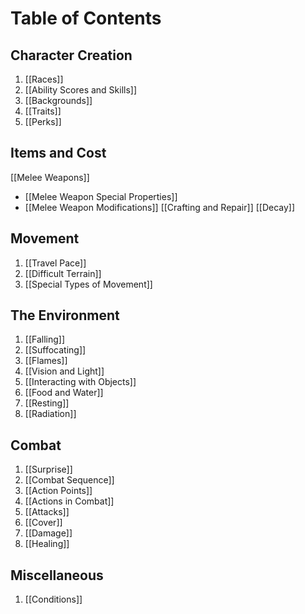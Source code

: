 # Table of Contents

## Character Creation

1) [[Races]]
2) [[Ability Scores and Skills]]
3) [[Backgrounds]]
4) [[Traits]]
5) [[Perks]]
## Items and Cost

[[Melee Weapons]]
- [[Melee Weapon Special Properties]]
- [[Melee Weapon Modifications]]
[[Crafting and Repair]]
[[Decay]]
## Movement

1) [[Travel Pace]]
2) [[Difficult Terrain]]
3) [[Special Types of Movement]]
## The Environment

1) [[Falling]]
2) [[Suffocating]]
3) [[Flames]]
4) [[Vision and Light]]
5) [[Interacting with Objects]]
6) [[Food and Water]]
7) [[Resting]]
8) [[Radiation]]

## Combat

1) [[Surprise]]
2) [[Combat Sequence]]
3) [[Action Points]]
4) [[Actions in Combat]]
5) [[Attacks]]
6) [[Cover]]
7) [[Damage]]
8) [[Healing]]

## Miscellaneous

1)  [[Conditions]]
